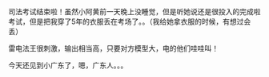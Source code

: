 司法考试结束啦！虽然小阿黄前一天晚上没睡觉，但是听她说还是很投入的完成啦考试，但是把我穿了5年的衣服丢在考场了。。（我给她拿衣服的时候，有想过会丢）

雷电法王很刺激，输出相当高，只要对方模型大，电的他们哇哇叫！

今天还见到小广东了，嗯，广东人。。。